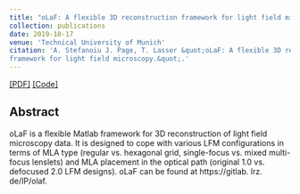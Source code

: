 ```yaml
---
title: "oLaF: A flexible 3D reconstruction framework for light field microscopy"
collection: publications
date: 2019-10-17
venue: 'Technical University of Munich'
citation: 'A. Stefanoiu J. Page, T. Lasser &quot;oLaF: A flexible 3D reconstruction
framework for light field microscopy.&quot;.'
---
```


 [[PDF]](https://mediatum.ub.tum.de/doc/1522002/file.pdf) 
 [[Code]](https://gitlab.lrz.de/IP/olaf) 
 <!-- [[Project Page]](http://cvg.unibe.ch/media/project/page/LFMNet/index.html)  -->

## Abstract

oLaF is a flexible Matlab framework for 3D reconstruction of light field microscopy data. It is designed to cope with various LFM configurations in terms of MLA type (regular vs. hexagonal grid, single-focus vs. mixed multi-focus lenslets) and MLA placement in the optical path (original 1.0 vs. defocused 2.0 LFM designs). oLaF can be found at https://gitlab. lrz. de/IP/olaf.
